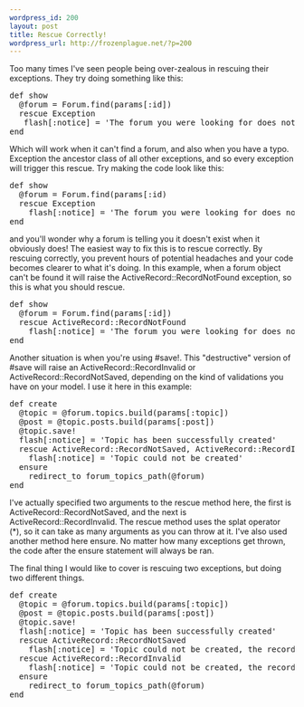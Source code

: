 ```yaml
--- 
wordpress_id: 200
layout: post
title: Rescue Correctly!
wordpress_url: http://frozenplague.net/?p=200
---
```

Too many times I've seen people being over-zealous in rescuing their exceptions. They try doing something like this:

<pre lang='rails'>
def show
  @forum = Forum.find(params[:id])
  rescue Exception
   flash[:notice] = 'The forum you were looking for does not exist'
end
</pre>

Which will work when it can't find a forum, and also when you have a typo. Exception the ancestor class of all other exceptions, and so every exception will trigger this rescue. Try making the code look like this:

<pre lang='rails'>
def show
  @forum = Forum.find(params[:id)
  rescue Exception
    flash[:notice] = 'The forum you were looking for does not exist'
end
</pre>

and you'll wonder why a forum is telling you it doesn't exist when it obviously does! The easiest way to fix this is to rescue correctly. By rescuing correctly, you prevent hours of potential headaches and your code becomes clearer to what it's doing. In this example, when a forum object can't be found it will raise the <span class="term">ActiveRecord::RecordNotFound</span> exception, so this is what you should rescue.

<pre lang='rails'>
def show
  @forum = Forum.find(params[:id])
  rescue ActiveRecord::RecordNotFound
    flash[:notice] = 'The forum you were looking for does not exist'
end
</pre>

Another situation is when you're using <span class="term">#save!</span>. This "destructive" version of <span class="term">#save</span> will raise an <span class="term">ActiveRecord::RecordInvalid</span> or <span class="term">ActiveRecord::RecordNotSaved</span>, depending on the kind of validations you have on your model. I use it here in this example:

<pre lang='rails'>
def create
  @topic = @forum.topics.build(params[:topic])
  @post = @topic.posts.build(params[:post])
  @topic.save!
  flash[:notice] = 'Topic has been successfully created'
  rescue ActiveRecord::RecordNotSaved, ActiveRecord::RecordInvalid
    flash[:notice] = 'Topic could not be created'
  ensure
    redirect_to forum_topics_path(@forum)
end
</pre>

I've actually specified two arguments to the rescue method here, the first is <span class="term">ActiveRecord::RecordNotSaved</span>, and the next is <span class="term">ActiveRecord::RecordInvalid</span>. The rescue method uses the splat operator (*), so it can take as many arguments as you can throw at it. I've also used another method here <span class="term">ensure</span>. No matter how many exceptions get thrown, the code after the ensure statement will always be ran.

The final thing I would like to cover is rescuing two exceptions, but doing two different things.

<pre lang='rails'>
def create
  @topic = @forum.topics.build(params[:topic])
  @post = @topic.posts.build(params[:post])
  @topic.save!
  flash[:notice] = 'Topic has been successfully created'
  rescue ActiveRecord::RecordNotSaved
    flash[:notice] = 'Topic could not be created, the record could not be saved'
  rescue ActiveRecord::RecordInvalid
    flash[:notice] = 'Topic could not be created, the record is invalid'
  ensure
    redirect_to forum_topics_path(@forum)
end
</pre>

